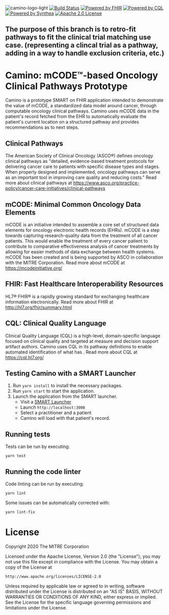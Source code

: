 ![camino-logo-light](https://user-images.githubusercontent.com/13512036/73880187-ec17d580-482b-11ea-9b4f-e5f15a492fad.png)
[![Build Status](https://travis-ci.org/mcode/pathways.svg?branch=master)](https://travis-ci.org/mcode/pathways)
[![Powered by FHIR](https://img.shields.io/badge/powered%20by-fhir-orange.svg)](http://hl7.org/fhir/modules.html)
[![Powered by CQL](https://img.shields.io/badge/powered%20by-cql-brightgreen.svg)](https://cql.hl7.org/)
[![Powered by Synthea](https://img.shields.io/badge/powered%20by-synthea-informational.svg)](https://github.com/synthetichealth/synthea)
[![Apache 2.0 License](https://img.shields.io/badge/License-Apache%202.0-blue.svg)](https://www.apache.org/licenses/LICENSE-2.0.txt)

## The purpose of this branch is to retro-fit pathways to fit the clinical trial matching use case. (representing a clincal trial as a pathway, adding in a way to handle exclusion criteria, etc.)

# Camino: mCODE™-based Oncology Clinical Pathways Prototype
Camino is a prototype SMART on FHIR application intended to demonstrate the value of mCODE, a standardized data model around cancer, through computable oncology clinical pathways. Camino uses mCODE data in the patient's record fetched from the EHR to automatically evaluate the patient's current location on a structured pathway and provides recommendations as to next steps.

## Clinical Pathways
The American Society of Clinical Oncology (ASCO®) defines oncology clinical pathways as "detailed, evidence-based treatment protocols for delivering cancer care to patients with specific disease types and stages. When properly designed and implemented, oncology pathways can serve as an important tool in improving care quality and reducing costs." Read more about clinical pathways at https://www.asco.org/practice-policy/cancer-care-initiatives/clinical-pathways

## mCODE: Minimal Common Oncology Data Elements
mCODE is an initiative intended to assemble a core set of structured data elements for oncology electronic health records (EHRs). mCODE is a step towards capturing research-quality data from the treatment of all cancer patients. This would enable the treatment of every cancer patient to contribute to comparative effectiveness analysis of cancer treatments by allowing for easier methods of data exchange between health systems. mCODE has been created and is being supported by ASCO in collaboration with the MITRE Corporation. Read more about mCODE at https://mcodeinitiative.org/

## FHIR: Fast Healthcare Interoperability Resources
HL7® FHIR® is a rapidly growing standard for exchanging healthcare information electronically. Read more about FHIR at http://hl7.org/fhir/summary.html

## CQL: Clinical Quality Language
Clinical Quality Language (CQL) is a high-level, domain-specific language focused on clinical quality and targeted at measure and decision support artifact authors. Camino uses CQL in its pathway definitions to enable automated identification of what has . Read more about CQL at https://cql.hl7.org/

## Testing Camino with a SMART Launcher

1. Run `yarn install` to install the necessary packages.
2. Run `yarn start` to start the application.
3. Launch the application from the SMART launcher.
    - Visit a [SMART Launcher](http://launch.smarthealthit.org)
    - Launch `http://localhost:3000`
    - Select a practitioner and a patient
    - Camino will load with that patient's record.

## Running tests
Tests can be run by executing:
```shell script
yarn test
```

## Running the code linter
Code linting can be run by executing:

```shell script
yarn lint
```

Some issues can be automatically corrected with:

```shell script
yarn lint-fix
```


# License
Copyright 2020 The MITRE Corporation

Licensed under the Apache License, Version 2.0 (the "License");
you may not use this file except in compliance with the License.
You may obtain a copy of the License at

    http://www.apache.org/licenses/LICENSE-2.0

Unless required by applicable law or agreed to in writing, software
distributed under the License is distributed on an "AS IS" BASIS,
WITHOUT WARRANTIES OR CONDITIONS OF ANY KIND, either express or implied.
See the License for the specific language governing permissions and
limitations under the License.
